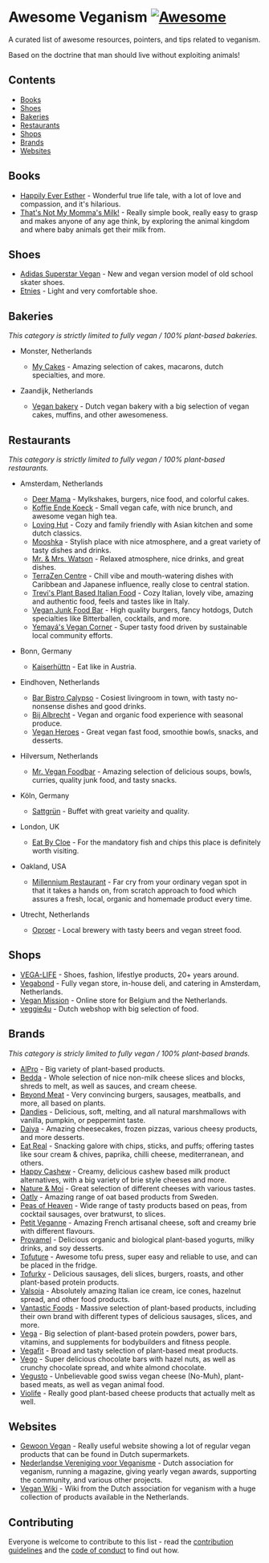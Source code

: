 # Awesome Veganism [![Awesome](https://awesome.re/badge.svg)](https://github.com/sindresorhus/awesome)

A curated list of awesome resources, pointers, and tips related to veganism.

Based on the doctrine that man should live without exploiting animals!

## Contents

- [Books](#books)
- [Shoes](#shoes)
- [Bakeries](#bakeries)
- [Restaurants](#restaurants)
- [Shops](#shops)
- [Brands](#brands)
- [Websites](#websites)

## Books

- [Happily Ever Esther](https://www.grandcentralpublishing.com/titles/steve-jenkins/happily-ever-esther/9781538728123/) - Wonderful true life tale, with a lot of love and compassion, and it's hilarious.
- [That's Not My Momma's Milk!](https://veganpublishers.com/multimedia-archive/thats-not-my-mommas-milk/) - Really simple book, really easy to grasp and makes anyone of any age think, by exploring the animal kingdom and where baby animals get their milk from.

## Shoes

- [Adidas Superstar Vegan](https://www.adidas.com/us/superstar-vegan-shoes/FW2295.html) - New and vegan version model of old school skater shoes.
- [Etnies](https://www.etnies.com/us/collections/vegan/) - Light and very comfortable shoe.

## Bakeries

*This category is strictly limited to fully vegan / 100% plant-based bakeries.*

- Monster, Netherlands
  - [My Cakes](https://macarononline-nl.mijndomeinwebwinkel.nl/) - Amazing selection of cakes, macarons, dutch specialties, and more.

- Zaandijk, Netherlands
  - [Vegan bakery](https://www.veganbakery.nl/) - Dutch vegan bakery with a big selection of vegan cakes, muffins, and other awesomeness.

## Restaurants

*This category is strictly limited to fully vegan / 100% plant-based restaurants.*

- Amsterdam, Netherlands
  - [Deer Mama](https://deermama.nl/) - Mylkshakes, burgers, nice food, and colorful cakes.
  - [Koffie Ende Koeck](https://koffieendekoeck.nl/) - Small vegan cafe, with nice brunch, and awesome vegan high tea.
  - [Loving Hut](https://www.facebook.com/lovinghutamsterdam) - Cozy and family friendly with Asian kitchen and some dutch classics.
  - [Mooshka](https://www.mooshka.nl/) - Stylish place with nice atmosphere, and a great variety of tasty dishes and drinks.
  - [Mr. & Mrs. Watson](https://watsonsfood.com/) - Relaxed atmosphere, nice drinks, and great dishes.
  - [TerraZen Centre](http://terrazencentre.com/) - Chill vibe and mouth-watering dishes with Caribbean and Japanese influence, really close to central station.
  - [Trevi's Plant Based Italian Food](https://www.trevisamsterdam.nl/) - Cozy Italian, lovely vibe, amazing and authentic food, feels and tastes like in Italy.
  - [Vegan Junk Food Bar](https://www.veganjunkfoodbar.com/) - High quality burgers, fancy hotdogs, Dutch specialties like Bitterballen, cocktails, and more.
  - [Yemayá's Vegan Corner](https://yemaya.estate/) - Super tasty food driven by sustainable local community efforts.

- Bonn, Germany
  - [Kaiserhüttn](https://kaiserhuettn.com/) - Eat like in Austria.
   
- Eindhoven, Netherlands
  - [Bar Bistro Calypso](https://www.bistrocalypso.nl/) - Cosiest livingroom in town, with tasty no-nonsense dishes and good drinks.
  - [Bij Albrecht](https://www.bijalbrecht.nl/) - Vegan and organic food experience with seasonal produce.
  - [Vegan Heroes](https://veganheroes.nl/) - Great vegan fast food, smoothie bowls, snacks, and desserts.

- Hilversum, Netherlands
  - [Mr. Vegan Foodbar](https://www.mrveganfoodbar.nl/) - Amazing selection of delicious soups, bowls, curries, quality junk food, and tasty snacks.

- Köln, Germany
  - [Sattgrün](https://www.sattgruen.com/) - Buffet with great varieity and quality.

- London, UK
  - [Eat By Cloe](https://eatbychloe.com/) - For the mandatory fish and chips this place is definitely worth visiting.

- Oakland, USA
  - [Millennium Restaurant](https://www.millenniumrestaurant.com/) - Far cry from your ordinary vegan spot in that it takes a hands on, from scratch approach to food which assures a fresh, local, organic and homemade product every time.
 
- Utrecht, Netherlands
  - [Oproer](https://www.oproerbrouwerij.nl/) - Local brewery with tasty beers and vegan street food.

## Shops

- [VEGA-LIFE](https://www.vega-life.nl/) - Shoes, fashion, lifestlye products, 20+ years around.
- [Vegabond](https://vegabond.nl/) - Fully vegan store, in-house deli, and catering in Amsterdam, Netherlands.
- [Vegan Mission](https://www.veganmission.nl/) - Online store for Belgium and the Netherlands.
- [veggie4u](https://webshop.veggie4u.nl/) - Dutch webshop with big selection of food.

## Brands

*This category is stricly limited to fully vegan / 100% plant-based brands.*

- [AlPro](https://www.alpro.com/nl/) - Big variety of plant-based products.
- [Bedda](https://bedda-world.com/) - Whole selection of nice non-milk cheese slices and blocks, shreds to melt, as well as sauces, and cream cheese.
- [Beyond Meat](https://www.beyondmeat.com/) - Very convincing burgers, sausages, meatballs, and more, all based on plants.
- [Dandies](https://dandies.com/) - Delicious, soft, melting, and all natural marshmallows with vanilla, pumpkin, or peppermint taste.
- [Daiya](https://daiyafoods.com/) - Amazing cheesecakes, frozen pizzas, various cheesy products, and more desserts.
- [Eat Real](https://www.eatreal.co.uk/) - Snacking galore with chips, sticks, and puffs; offering tastes like sour cream & chives, paprika, chilli cheese, mediterranean, and others.
- [Happy Cashew](https://happy-cheeze.com/) - Creamy, delicious cashew based milk product alternatives, with a big variety of brie style cheeses and more.
- [Nature & Moi](http://www.nature-moi.fr/) - Great selection of different cheeses with various tastes.
- [Oatly](https://www.oatly.com/int/) - Amazing range of oat based products from Sweden.
- [Peas of Heaven](https://peasofheaven.com/) - Wide range of tasty products based on peas, from cocktail sausages, over bratwurst, to slices.
- [Petit Veganne](https://petit-veganne.com/) - Amazing French artisanal cheese, soft and creamy brie with different flavours.
- [Provamel](https://www.provamel.com/) - Delicious organic and biological plant-based yogurts, milky drinks, and soy desserts.
- [Tofuture](https://www.tofuture.com/) - Awesome tofu press, super easy and reliable to use, and can be placed in the fridge.
- [Tofurky](https://tofurky.com/) - Delicious sausages, deli slices, burgers, roasts, and other plant-based protein products.
- [Valsoia](https://www.valsoia.it/) - Absolutely amazing Italian ice cream, ice cones, hazelnut spread, and other food products.
- [Vantastic Foods](https://www.vantastic-foods.com/) - Massive selection of plant-based products, including their own brand with different types of delicious sausages, slices, and more.
- [Vega](https://myvega.com/) - Big selection of plant-based protein powders, power bars, vitamins, and supplements for bodybuilders and fitness people.
- [Vegafit](https://vegafit.com/) - Broad and tasty selection of plant-based meat products.
- [Vego](http://www.vego-chocolate.com/) - Super delicious chocolate bars with hazel nuts, as well as crunchy chocolate spread, and white almond chocolate.
- [Vegusto](https://www.vegusto.ch/) - Unbelievable good swiss vegan cheese (No-Muh), plant-based meats, as well as vegan animal food.
- [Violife](https://violifefoods.com/) - Really good plant-based cheese products that actually melt as well.

## Websites

- [Gewoon Vegan](https://gewoonvegan.nl/) - Really useful website showing a lot of regular vegan products that can be found in Dutch supermarkets.
- [Nederlandse Vereniging voor Veganisme](https://www.veganisme.org/) - Dutch association for veganism, running a magazine, giving yearly vegan awards, supporting the community, and various other projects.
- [Vegan Wiki](https://veganwiki.nl/) - Wiki from the Dutch association for veganism with a huge collection of products available in the Netherlands.

## Contributing

Everyone is welcome to contribute to this list - read the [contribution guidelines](CONTRIBUTING.md) and the [code of conduct](CODE_OF_CONDUCT.md) to find out how.
